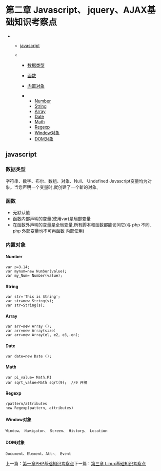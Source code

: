 # 第二章 Javascript、 jquery、AJAX基础知识考察点

- - [javascript](https://www.kancloud.cn/idcpj/php_interview/610387#javascript_2)

  - - [数据类型](https://www.kancloud.cn/idcpj/php_interview/610387#_4)

    - [函数](https://www.kancloud.cn/idcpj/php_interview/610387#_8)

    - [内置对象](https://www.kancloud.cn/idcpj/php_interview/610387#_13)

    - - [Number](https://www.kancloud.cn/idcpj/php_interview/610387#Number_14)
      - [String](https://www.kancloud.cn/idcpj/php_interview/610387#String_21)
      - [Array](https://www.kancloud.cn/idcpj/php_interview/610387#Array_28)
      - [Date](https://www.kancloud.cn/idcpj/php_interview/610387#Date_35)
      - [Math](https://www.kancloud.cn/idcpj/php_interview/610387#Math_38)
      - [Regexp](https://www.kancloud.cn/idcpj/php_interview/610387#Regexp_44)
      - [Window对象](https://www.kancloud.cn/idcpj/php_interview/610387#Window_49)
      - [DOM对象](https://www.kancloud.cn/idcpj/php_interview/610387#DOM_51)

## javascript

### 数据类型

字符串、数字、布尔、数组、对象、Null、 Undefined
Javascript变量均为对象。当您声明一个变量时,就创建了一个新的对象。

### 函数

- 无默认值
- 函数内部声明的变量(使用var)是局部变量
- 在函数外声明的变量是全局变量,所有脚本和函数都能访问它(与 php 不同, php 外部变量也不可再函数 内部使用)

### 内置对象

#### Number

```
var p=3.14;
var mynum=new Number(value);
var my_Num= Number(value);
```

#### String

```
var str='This is String';
var str=new String(s);
var str=String(s);
```

#### Array

```
var arr=new Array ();
var arr=new Array(size)
var arr=new Array(el, e2, e3,.en);
```

#### Date

```
var date=new Date ();
```

#### Math

```
var pi_value= Math.PI
var sqrt_value=Math sqrt(9);  //9 开根
```

#### Regexp

```
/pattern/attributes
new Regexp(pattern, attributes)
```

#### Window对象

```
Window、 Navigator、 Screen、 History、 Location
```

#### DOM对象

```
Document、Element、Attr、 Event
```

上一篇：[第一章PHP基础知识考察点](https://www.kancloud.cn/idcpj/php_interview/610386)下一篇：[第三章 Linux基础知识考察点](https://www.kancloud.cn/idcpj/php_interview/610388)